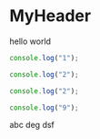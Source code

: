 # MyHeader

hello world

```javascript 1
console.log("1");
```

```javascript 3
console.log("2");
```

```javascript 2
console.log("2");
```

```javascript 3
console.log("9");
```

abc
deg
dsf
